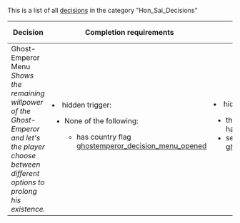 This is a list of all [decisions](decisions.md) in the category "Hon_Sai_Decisions"

| Decision | Completion requirements | Effects | Requirements to appear |
| ----- | ------ | ----- | ------ |
| <a name="honsai_ghostemperor_decision_menu">Ghost-Emperor Menu</a><br />*Shows the remaining willpower of the Ghost-Emperor and let's the player choose between different options to prolong his existence.* | <li>hidden trigger:</li><ul><li>None of the following:</li><ul><li>has country flag [ghostemperor_decision_menu_opened](../flags/ghostemperor_decision_menu_opened.md)</li></ul></ul> | <li>hidden effect:</li><ul><li>the event [Ghost-Emperor Menu](../events/ghost_emperor_menu.md) happens</li><li>set country flag [ghostemperor_decision_menu_opened](../flags/ghostemperor_decision_menu_opened.md)</li></ul> | <li>Any of the following:</li><ul><li>Country is Y66</li><li>Country was Y66</li></ul><li>has country flag [anchor_to_reality](../flags/anchor_to_reality.md)</li><li>is not controlled by the AI</li> |
